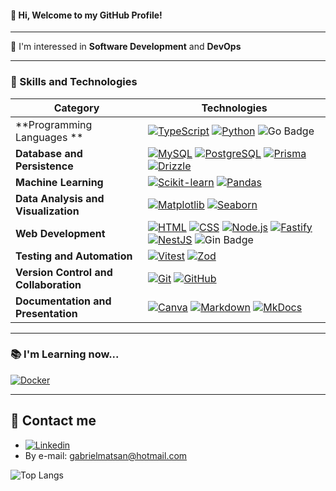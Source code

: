 #### 👋 Hi, Welcome to my GitHub Profile!


----
🚀 I'm interessed in **Software Development** and **DevOps**

----

### 🌟 Skills and Technologies

| Category                        | Technologies                                                                                                                                                                                |
|-----------------------------------|---------------------------------------------------------------------------------------------------------------------------------------------------------------------------------------------|
| **Programming Languages **     | [![TypeScript](https://img.shields.io/badge/TypeScript-007ACC?style=for-the-badge&logo=typescript&logoColor=white)](https://www.typescriptlang.org/)  [![Python](https://img.shields.io/badge/Python-14354C?style=for-the-badge&logo=python&logoColor=white)](https://www.python.org/) ![Go Badge](https://img.shields.io/badge/Go-00ADD8?style=for-the-badge&logo=go&logoColor=white) |
| **Database and Persistence** | [![MySQL](https://img.shields.io/badge/mysql-4479A1.svg?style=for-the-badge&logo=mysql&logoColor=white)](https://www.mysql.com/)  [![PostgreSQL](https://img.shields.io/badge/postgres-%23316192.svg?style=for-the-badge&logo=postgresql&logoColor=white)](https://www.postgresql.org/)  [![Prisma](https://img.shields.io/badge/Prisma-2D3748?style=for-the-badge&logo=prisma&logoColor=white)](https://www.prisma.io/) [![Drizzle](https://img.shields.io/badge/Drizzle-4A90E2?style=for-the-badge&logo=drizzle&logoColor=white)](https://orm.drizzle.team/) |
| **Machine Learning**        | [![Scikit-learn](https://img.shields.io/badge/scikit--learn-%23F7931E.svg?style=for-the-badge&logo=scikit-learn&logoColor=white)](https://scikit-learn.org/)  [![Pandas](https://img.shields.io/badge/pandas-%23150458.svg?style=for-the-badge&logo=pandas&logoColor=white)](https://pandas.pydata.org/)                       |
| **Data Analysis and Visualization** | [![Matplotlib](https://img.shields.io/badge/Matplotlib-%23ffffff.svg?style=for-the-badge&logo=Matplotlib&logoColor=black)](https://matplotlib.org/)  [![Seaborn](https://img.shields.io/badge/-Seaborn-3776AB?logo=seaborn&logoColor=white&style=for-the-badge)](https://seaborn.pydata.org/)                               |
| **Web Development**           | [![HTML](https://img.shields.io/badge/-HTML-E34F26?logo=html5&logoColor=white&style=for-the-badge)](https://developer.mozilla.org/en-US/docs/Web/HTML)  [![CSS](https://img.shields.io/badge/-CSS-1572B6?logo=css3&logoColor=white&style=for-the-badge)](https://developer.mozilla.org/en-US/docs/Web/CSS)  [![Node.js](https://img.shields.io/badge/-Node.js-339933?logo=nodedotjs&logoColor=white&style=for-the-badge)](https://nodejs.org/)  [![Fastify](https://img.shields.io/badge/fastify-%23000000.svg?style=for-the-badge&logo=fastify&logoColor=white)](https://www.fastify.io/)  [![NestJS](https://img.shields.io/badge/nestjs-%23E0234E.svg?style=for-the-badge&logo=nestjs&logoColor=white)](https://nestjs.com/) ![Gin Badge](https://img.shields.io/badge/Gin-00ADD8?style=for-the-badge&logo=go&logoColor=white) |
| **Testing and Automation**            | [![Vitest](https://img.shields.io/badge/Vitest-6E9F18?style=for-the-badge&logo=vitest&logoColor=white)](https://vitest.dev/)  [![Zod](https://img.shields.io/badge/Zod-4B0082.svg?style=for-the-badge&logo=Zod&logoColor=white)](https://zod.dev/)                                                                                                     |
| **Version Control and Collaboration** | [![Git](https://img.shields.io/badge/-Git-F05032?logo=git&logoColor=white&style=for-the-badge)](https://git-scm.com/)  [![GitHub](https://img.shields.io/badge/-GitHub-181717?logo=github&logoColor=white&style=for-the-badge)](https://github.com/)                                               |
| **Documentation and Presentation**   | [![Canva](https://img.shields.io/badge/Canva-%2300C4CC.svg?style=for-the-badge&logo=Canva&logoColor=white)](https://www.canva.com/)  [![Markdown](https://img.shields.io/badge/Markdown-%23000000.svg?style=for-the-badge&logo=markdown&logoColor=white)](https://www.markdownguide.org/)  [![MkDocs](https://img.shields.io/badge/MkDocs-000000.svg?style=for-the-badge&logo=mkdocs&logoColor=white)](https://www.mkdocs.org/)  |

----

### 📚 I'm Learning now...

[![Docker](https://img.shields.io/badge/Docker-%230db7ed.svg?style=for-the-badge&logo=docker&logoColor=white)](https://www.docker.com/)

---- 

## 🦉 Contact me

- [![Linkedin](https://img.shields.io/badge/LinkedIn-0077B5?style=for-the-badge&logo=linkedin&logoColor=white)](https://www.linkedin.com/in/gabriel-mattos-teixeira-dos-santos-53b469297/)
- By e-mail: gabrielmatsan@hotmail.com

![Top Langs](https://github-readme-stats.vercel.app/api/top-langs/?username=gabrielmatsan&hide_progress=true)

